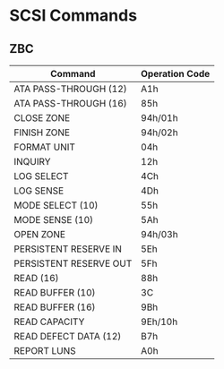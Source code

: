 # SCSI Commands

## ZBC
|Command|Operation Code|
|-------|--------------|
|ATA PASS-THROUGH (12)|A1h|
|ATA PASS-THROUGH (16)|85h|
|CLOSE ZONE|94h/01h|
|FINISH ZONE|94h/02h|
|FORMAT UNIT|04h|
|INQUIRY|12h|
|LOG SELECT|4Ch|
|LOG SENSE|4Dh|
|MODE SELECT (10)|55h|
|MODE SENSE (10)|5Ah|
|OPEN ZONE|94h/03h|
|PERSISTENT RESERVE IN|5Eh|
|PERSISTENT RESERVE OUT|5Fh|
|READ (16)|88h|
|READ BUFFER (10)|3C|
|READ BUFFER (16)|9Bh|
|READ CAPACITY|9Eh/10h|
|READ DEFECT DATA (12)|B7h|
|REPORT LUNS|A0h|

